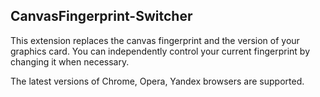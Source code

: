 ## CanvasFingerprint-Switcher

This extension replaces the canvas fingerprint and the version of your graphics card. 
You can independently control your current fingerprint by changing it when necessary.

The latest versions of Chrome, Opera, Yandex browsers are supported.

